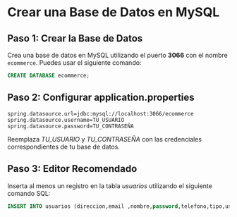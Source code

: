 # Crear una Base de Datos en MySQL

## Paso 1: Crear la Base de Datos

Crea una base de datos en MySQL utilizando el puerto **3066** con el nombre `ecommerce`. Puedes usar el siguiente comando:

```sql
CREATE DATABASE ecommerce;
```
## Paso 2: Configurar application.properties

```properties
spring.datasource.url=jdbc:mysql://localhost:3066/ecommerce
spring.datasource.username=TU_USUARIO
spring.datasource.password=TU_CONTRASEÑA
```
Reemplaza *TU_USUARIO* y *TU_CONTRASEÑA* con las credenciales correspondientes de tu base de datos.

## Paso 3: Editor Recomendado
Inserta al menos un registro en la tabla *usuarios* utilizando el siguiente comando SQL:
```sql
INSERT INTO usuarios (direccion,email ,nombre,password,telefono,tipo,username) values ("admin","admin","admin","adminadmin123","admin","admin","admin");
```
